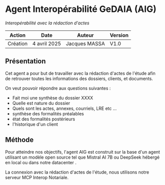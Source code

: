 # Agent Interopérabilité GeDAIA (AIG)
*Interopérabilité avec la rédaction d'actes*

| Action | Date | Auteur | Version |
|--|--|--|--|
|Création | 4 avril 2025 | Jacques MASSA | V1.0 | 


## Présentation
Cet agent a pour but de travailler avec la rédaction d'actes de l'étude afin de retrouver toutes les informations des dossiers, clients, et documents. 

On veut pouvoir répondre aux questions suivantes :
- Fait moi une synthèse du dossier XXXX
- Quelle est nature du dossier
- Quels sont les actes, annexes, courriels, LRE etc ... 
- synthèse des formalités préalables
- état des formalités postérieurs 
- l'historique d'un client

## Méthode
Pour atteindre nos objectifs, l'agent AIG est construit sur la base d'un agent utilisant un modèle open source tel que Mistral AI 7B ou DeepSeek hébergé en local ou dans notre datacenter .  

La connexion avec la rédaction d'actes de l'étude, nous utilisons notre serveur MCP Interop Notariale.  